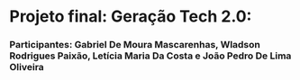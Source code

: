 # Projeto final: Geração Tech 2.0:

### Participantes: Gabriel De Moura Mascarenhas, Wladson Rodrigues Paixão, Letícia Maria Da Costa e João Pedro De Lima Oliveira
